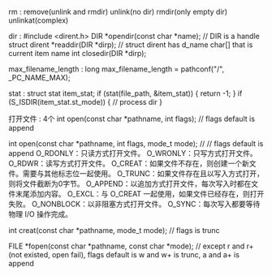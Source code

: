 rm : 
	remove(unlink and rmdir) 
	unlink(no dir) 
	rmdir(only empty dir) 
	unlinkat(complex)



dir : 
	#include <dirent.h>
	DIR *opendir(const char *name);   // DIR is a handle
	struct dirent *readdir(DIR *dirp);   // struct dirent has d_name char[] that is current item name
	int closedir(DIR *dirp);



max_filename_length : 
	long max_filename_length = pathconf("/", _PC_NAME_MAX);



stat : 
	struct stat item_stat;
	if (stat(file_path, &item_stat)) {
        	return -1;
	}
	if (S_ISDIR(item_stat.st_mode)) {
		// process dir
	}



打开文件 : 4个
int open(const char *pathname, int flags);   // flags default is append

int open(const char *pathname, int flags, mode_t mode);   // // flags default is append
O_RDONLY：只读方式打开文件。
O_WRONLY：只写方式打开文件。
O_RDWR：读写方式打开文件。
O_CREAT：如果文件不存在，则创建一个新文件。需要与其他标志位一起使用。
O_TRUNC：如果文件存在且以写入方式打开，则将文件截断为0字节。
O_APPEND：以追加方式打开文件，每次写入时都在文件末尾添加内容。
O_EXCL：与 O_CREAT 一起使用，如果文件已经存在，则打开失败。
O_NONBLOCK：以非阻塞方式打开文件。
O_SYNC：每次写入都要等待物理 I/O 操作完成。

int creat(const char *pathname, mode_t mode);   // flags is trunc

FILE *fopen(const char *pathname, const char *mode);   // except r and r+(not existed, open fail), flags default is w and w+ is trunc, a and a+ is append
